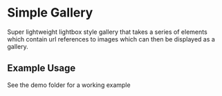 # Simple Gallery

Super lightweight lightbox style gallery that takes a series of elements which
contain url references to images which can then be displayed as a gallery.

## Example Usage

See the demo folder for a working example
